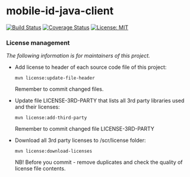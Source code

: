# mobile-id-java-client

[![Build Status](https://travis-ci.org/spyroks/mobile-id-java-client.svg?branch=master)](https://travis-ci.org/spyroks/mobile-id-java-client)
[![Coverage Status](https://img.shields.io/codecov/c/github/spyroks/mobile-id-java-client.svg)](https://codecov.io/gh/spyroks/mobile-id-java-client)
[![License: MIT](https://img.shields.io/github/license/mashape/apistatus.svg)](https://opensource.org/licenses/MIT)

### License management

_The following information is for maintainers of this project._

* Add license to header of each source code file of this project:

  `mvn license:update-file-header`
  
  Remember to commit changed files.

* Update file LICENSE-3RD-PARTY that lists all 3rd party libraries used and their licenses:

  `mvn license:add-third-party`
  
    Remember to commit changed file LICENSE-3RD-PARTY

* Download all 3rd party licenses to /scr/license folder:

  `mvn license:download-licenses`

  NB! Before you commit - remove duplicates and check the quality of license file contents.